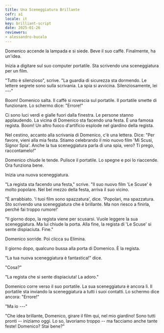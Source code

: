 ```yaml
---
title: Una Sceneggiatura Brillante
cefr: a1
locale: it
key: brilliant-script
date: 2025-01-26
reviewers:
- alessandro-bucalo
---
```


Domenico accende la lampada e si siede. Beve il suo caffè. Finalmente, ha un'idea.

Inizia a digitare sul suo computer portatile. Sta scrivendo una sceneggiatura per un film.

"Tutto è silenzioso", scrive. "La guardia di sicurezza sta dormendo. Le lettere segrete sono sulla scrivania. La spia si avvicina. Silenziosamente, lei ---"

Boom! Domenico salta. Il caffè si rovescia sul portatile. Il portatile smette di funzionare. Lo schermo dice: "Errore!"

Ci sono luci verdi e gialle fuori dalla finestra. Le persone stanno applaudendo. La vicina di Domenico sta facendo una festa. È una famosa regista. Boom! Un altro fuoco d'artificio esplode nel giardino della regista.

Nel cestino, accanto alla scrivania di Domenico, c'è una lettera. Dice: "Per favore, vieni alla mia festa. Stiamo celebrando il mio nuovo film 'Mi Scusi, Signor Spia'. Anche la tua sceneggiatura parla di una spia, vero? Ti prego, raccontamelo!"

Domenico chiude le tende. Pulisce il portatile. Lo spegne e poi lo riaccende. Ora funziona bene.

Inizia una nuova sceneggiatura.

"La regista sta facendo una festa," scrive. "Il suo nuovo film 'Le Scuse' è molto popolare. Nel bel mezzo della festa, arriva il suo vicino.

"È arrabbiato. 'I tuoi film sono spazzatura', dice. 'Popolari, ma spazzatura. Sto scrivendo una sceneggiatura che è brillante. Ma non riesco a finirla, perché fai troppo rumore!'

"Il giorno dopo, la regista viene per scusarsi. Vuole leggere la sua sceneggiatura. Ma lui chiude la porta. Alla fine, la regista di 'Le Scuse' si sente dispiaciuta. Fine."

Domenico sorride. Poi clicca su Elimina.

Il giorno dopo, qualcuno bussa alla porta di Domenico. È la regista.

"La tua nuova sceneggiatura è fantastica!" dice.

"Cosa?"

"La regista che si sente dispiaciuta! La adoro."

Domenico corre verso il suo portatile. La sua sceneggiatura è ancora lì. Il portatile sta inviando la sceneggiatura a tutti i suoi contatti. Lo schermo dice ancora: "Errore!"

"Ma io ---"

"Che idea brillante, Domenico, girare il film qui, nel mio giardino! Sono tutti pronti -- iniziamo oggi. Lo so, lavoriamo troppo -- ma facciamo anche tante feste! Domenico? Stai bene?"